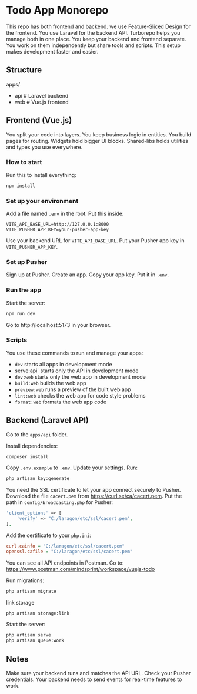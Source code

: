 # Todo App Monorepo

This repo has both frontend and backend. we use Feature-Sliced Design for the frontend. You use Laravel for the backend API. Turborepo helps you manage both in one place. You keep your backend and frontend separate. You work on them independently but share tools and scripts. This setup makes development faster and easier.

## Structure

apps/

- api # Laravel backend
- web # Vue.js frontend

## Frontend (Vue.js)

You split your code into layers. You keep business logic in entities. You build pages for routing. Widgets hold bigger UI blocks. Shared-libs holds utilities and types you use everywhere.

### How to start

Run this to install everything:

```sh
npm install
```

### Set up your environment

Add a file named `.env` in the root. Put this inside:

```env
VITE_API_BASE_URL=http://127.0.0.1:8000
VITE_PUSHER_APP_KEY=your-pusher-app-key
```

Use your backend URL for `VITE_API_BASE_URL`. Put your Pusher app key in `VITE_PUSHER_APP_KEY`.

### Set up Pusher

Sign up at Pusher. Create an app. Copy your app key. Put it in `.env`.

### Run the app

Start the server:

```sh
npm run dev
```

Go to http://localhost:5173 in your browser.

### Scripts

You use these commands to run and manage your apps:

- `dev` starts all apps in development mode
- serve:api` starts only the API in development mode
- `dev:web` starts only the web app in development mode
- `build:web` builds the web app
- `preview:web` runs a preview of the built web app
- `lint:web` checks the web app for code style problems
- `format:web` formats the web app code

## Backend (Laravel API)

Go to the `apps/api` folder.

Install dependencies:

```sh
composer install
```

Copy `.env.example` to `.env`. Update your settings. Run:

```sh
php artisan key:generate
```

You need the SSL certificate to let your app connect securely to Pusher. Download the file `cacert.pem` from https://curl.se/ca/cacert.pem. Put the path in `config/broadcasting.php` for Pusher:

```php
'client_options' => [
    'verify' => "C:/laragon/etc/ssl/cacert.pem",
],
```

Add the certificate to your `php.ini`:

```ini
curl.cainfo = "C:/laragon/etc/ssl/cacert.pem"
openssl.cafile = "C:/laragon/etc/ssl/cacert.pem"
```

You can see all API endpoints in Postman. Go to:
https://www.postman.com/mindsprint/workspace/vuejs-todo

Run migrations:

```sh
php artisan migrate
```

link storage

```sh
php artisan storage:link
```

Start the server:

```sh
php artisan serve
php artisan queue:work
```

## Notes

Make sure your backend runs and matches the API URL. Check your Pusher credentials. Your backend needs to send events for real-time features to work.
